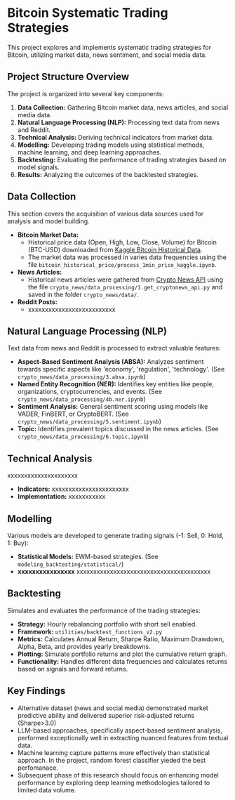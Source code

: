 # Bitcoin Systematic Trading Strategies

This project explores and implements systematic trading strategies for Bitcoin, utilizing market data, news sentiment, and social media data.

## Project Structure Overview

The project is organized into several key components:

1. **Data Collection:** Gathering Bitcoin market data, news articles, and social media data.
2. **Natural Language Processing (NLP):** Processing text data from news and Reddit.
3. **Technical Analysis:** Deriving technical indicators from market data.
4. **Modelling:** Developing trading models using statistical methods, machine learning, and deep learning approaches.
5. **Backtesting:** Evaluating the performance of trading strategies based on model signals.
6. **Results:** Analyzing the outcomes of the backtested strategies.

## Data Collection

This section covers the acquisition of various data sources used for analysis and model building.

* **Bitcoin Market Data:**
  * Historical price data (Open, High, Low, Close, Volume) for Bitcoin (BTC-USD) downloaded from [Kaggle Bitcoin Historical Data](https://www.kaggle.com/datasets/mczielinski/bitcoin-historical-data).
  * The market data was processed in varies data frequencies using the file `bitcoin_historical_price/process_1min_price_kaggle.ipynb`.
* **News Articles:**
  * Historical news articles were gathered from [Crypto News API](https://cryptonews-api.com/) using the file `crypto_news/data_processing/1.get_cryptonews_api.py` and saved in the folder `crypto_news/data/`.
* **Reddit Posts:**
  * xxxxxxxxxxxxxxxxxxxxxxxxxx

## Natural Language Processing (NLP)

Text data from news and Reddit is processed to extract valuable features:

* **Aspect-Based Sentiment Analysis (ABSA):** Analyzes sentiment towards specific aspects like 'economy', 'regulation', 'technology'. (See `crypto_news/data_processing/3.absa.ipynb`)
* **Named Entity Recognition (NER):** Identifies key entities like people, organizations, cryptocurrencies, and events. (See `crypto_news/data_processing/4b.ner.ipynb`)
* **Sentiment Analysis:** General sentiment scoring using models like VADER, FinBERT, or CryptoBERT. (See `crypto_news/data_processing/5.sentiment.ipynb`)
* **Topic:** Identifies prevalent topics discussed in the news articles. (See `crypto_news/data_processing/6.topic.ipynb`)

## Technical Analysis

xxxxxxxxxxxxxxxxxxxxx

* **Indicators:** xxxxxxxxxxxxxxxxxxxxxxx
* **Implementation:** xxxxxxxxxxx

## Modelling

Various models are developed to generate trading signals (-1: Sell, 0: Hold, 1: Buy):

* **Statistical Models:** EWM-based strategies. (See `modeling_backtesting/statistical/`)
* **xxxxxxxxxxxxxxxx** xxxxxxxxxxxxxxxxxxxxxxxxxxxxxxxxxxxxxxxx

## Backtesting

Simulates and evaluates the performance of the trading strategies:

* **Strategy:** Hourly rebalancing portfolio with short sell enabled.
* **Framework:** `utilities/backtest_functions_v2.py`
* **Metrics:** Calculates Annual Return, Sharpe Ratio, Maximum Drawdown, Alpha, Beta, and provides yearly breakdowns.
* **Plotting:** Simulate portfolio returns and plot the cumulative return graph.
* **Functionality:** Handles different data frequencies and calculates returns based on signals and forward returns.

## Key Findings

* Alternative dataset (news and social media) demonstrated market predictive ability and delivered superior risk-adjusted returns (Sharpe>3.0)
* LLM-based approaches, specifically aspect-based sentiment analysis, performed exceptionally well in extracting nuanced features from textual data.
* Machine learning capture patterns more effectively than statistical approach. In the project, random forest classifier yieded the best perfomanace.
* Subsequent phase of this research should focus on enhancing model performance by exploring deep learning methodologies tailored to limited data volume.
